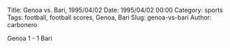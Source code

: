 Title: Genoa vs. Bari, 1995/04/02
Date: 1995/04/02 00:00
Category: sports
Tags: football, football scores, Genoa, Bari
Slug: genoa-vs-bari
Author: carbonero


Genoa 1 - 1 Bari

